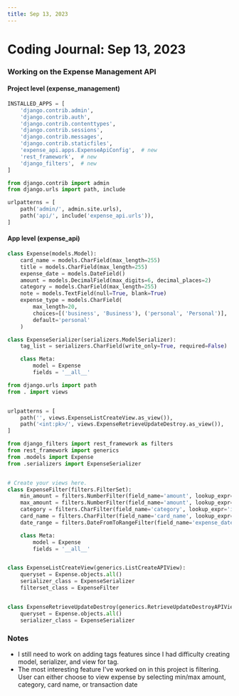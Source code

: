 ```yaml
---
title: Sep 13, 2023
---
```

# Coding Journal: Sep 13, 2023

### Working on the Expense Management API


#### Project level (expense_management)

``` python title="expense_management/settings.py"
INSTALLED_APPS = [
    'django.contrib.admin',
    'django.contrib.auth',
    'django.contrib.contenttypes',
    'django.contrib.sessions',
    'django.contrib.messages',
    'django.contrib.staticfiles',
    'expense_api.apps.ExpenseApiConfig',  # new
    'rest_framework',  # new
    'django_filters',  # new
]

```

``` python title="expense_management.py/urls.py"
from django.contrib import admin
from django.urls import path, include

urlpatterns = [
    path('admin/', admin.site.urls),
    path('api/', include('expense_api.urls')),
]
```

#### App level (expense_api)

``` python title="expense_api/models.py"
class Expense(models.Model):
    card_name = models.CharField(max_length=255)
    title = models.CharField(max_length=255)
    expense_date = models.DateField()
    amount = models.DecimalField(max_digits=6, decimal_places=2)
    category = models.CharField(max_length=255)
    note = models.TextField(null=True, blank=True)
    expense_type = models.CharField(
        max_length=20,
        choices=[('business', 'Business'), ('personal', 'Personal')],
        default='personal'
    )
```

``` python title="expense_api/serializers.py"
class ExpenseSerializer(serializers.ModelSerializer):
    tag_list = serializers.CharField(write_only=True, required=False)

    class Meta:
        model = Expense
        fields = '__all__'
```

``` python title="expense_api/urls.py"
from django.urls import path
from . import views


urlpatterns = [
    path('', views.ExpenseListCreateView.as_view()),
    path('<int:pk>/', views.ExpenseRetrieveUpdateDestroy.as_view()),
]
```

``` python title="expense_api/views.py"
from django_filters import rest_framework as filters
from rest_framework import generics
from .models import Expense
from .serializers import ExpenseSerializer


# Create your views here.
class ExpenseFilter(filters.FilterSet):
    min_amount = filters.NumberFilter(field_name='amount', lookup_expr='gte')
    max_amount = filters.NumberFilter(field_name='amount', lookup_expr='lte')
    category = filters.CharFilter(field_name='category', lookup_expr='iexact')
    card_name = filters.CharFilter(field_name='card_name', lookup_expr='iexact')
    date_range = filters.DateFromToRangeFilter(field_name='expense_date')

    class Meta:
        model = Expense
        fields = '__all__'


class ExpenseListCreateView(generics.ListCreateAPIView):
    queryset = Expense.objects.all()
    serializer_class = ExpenseSerializer
    filterset_class = ExpenseFilter


class ExpenseRetrieveUpdateDestroy(generics.RetrieveUpdateDestroyAPIView):
    queryset = Expense.objects.all()
    serializer_class = ExpenseSerializer
```

### Notes
- I still need to work on adding tags features since I had difficulty creating model, serializer, and view for tag.
- The most interesting feature I've worked on in this project is filtering. User can either choose to view expense by selecting min/max amount, category, card name, or transaction date

